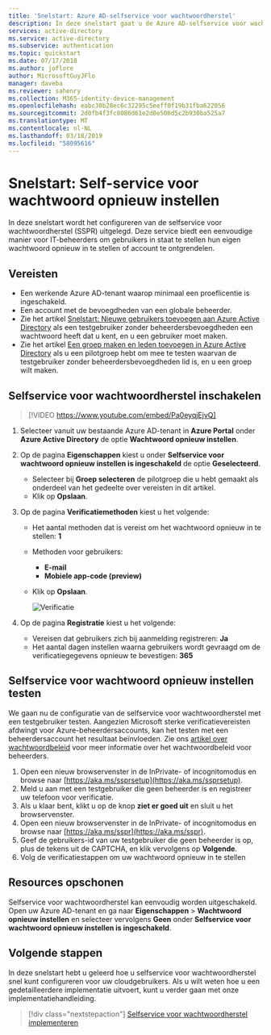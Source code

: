 ```yaml
---
title: 'Snelstart: Azure AD-selfservice voor wachtwoordherstel'
description: In deze snelstart gaat u de Azure AD-selfservice voor wachtwoordherstel snel configureren, zodat gebruikers hun eigen wachtwoorden opnieuw kunnen instellen
services: active-directory
ms.service: active-directory
ms.subservice: authentication
ms.topic: quickstart
ms.date: 07/17/2018
ms.author: joflore
author: MicrosoftGuyJFlo
manager: daveba
ms.reviewer: sahenry
ms.collection: M365-identity-device-management
ms.openlocfilehash: eabc30b28ec6c32295c5eeff0f19b31fba622056
ms.sourcegitcommit: 2d0fb4f3fc8086d61e2d8e506d5c2b930ba525a7
ms.translationtype: MT
ms.contentlocale: nl-NL
ms.lasthandoff: 03/18/2019
ms.locfileid: "58095616"
---
```

# <a name="quickstart-self-service-password-reset"></a>Snelstart: Self-service voor wachtwoord opnieuw instellen

In deze snelstart wordt het configureren van de selfservice voor wachtwoordherstel (SSPR) uitgelegd. Deze service biedt een eenvoudige manier voor IT-beheerders om gebruikers in staat te stellen hun eigen wachtwoord opnieuw in te stellen of account te ontgrendelen.

## <a name="prerequisites"></a>Vereisten

* Een werkende Azure AD-tenant waarop minimaal een proeflicentie is ingeschakeld.
* Een account met de bevoegdheden van een globale beheerder.
* Zie het artikel [Snelstart: Nieuwe gebruikers toevoegen aan Azure Active Directory](../add-users-azure-active-directory.md) als een testgebruiker zonder beheerdersbevoegdheden een wachtwoord heeft dat u kent, en u een gebruiker moet maken.
* Zie het artikel [Een groep maken en leden toevoegen in Azure Active Directory](../active-directory-groups-create-azure-portal.md) als u een pilotgroep hebt om mee te testen waarvan de testgebruiker zonder beheerdersbevoegdheden lid is, en u een groep wilt maken.

## <a name="enable-self-service-password-reset"></a>Selfservice voor wachtwoordherstel inschakelen

> [!VIDEO https://www.youtube.com/embed/Pa0eyqjEjvQ]

1. Selecteer vanuit uw bestaande Azure AD-tenant in **Azure Portal** onder **Azure Active Directory** de optie **Wachtwoord opnieuw instellen**.

2. Op de pagina **Eigenschappen** kiest u onder **Selfservice voor wachtwoord opnieuw instellen is ingeschakeld** de optie **Geselecteerd**.
    * Selecteer bij **Groep selecteren** de pilotgroep die u hebt gemaakt als onderdeel van het gedeelte over vereisten in dit artikel.
    * Klik op **Opslaan**.

3. Op de pagina **Verificatiemethoden** kiest u het volgende:
   * Het aantal methoden dat is vereist om het wachtwoord opnieuw in te stellen: **1**
   * Methoden voor gebruikers:
      * **E-mail**
      * **Mobiele app-code (preview)**
   * Klik op **Opslaan**.

     ![Verificatie][Authentication]

4. Op de pagina **Registratie** kiest u het volgende:
   * Vereisen dat gebruikers zich bij aanmelding registreren: **Ja**
   * Het aantal dagen instellen waarna gebruikers wordt gevraagd om de verificatiegegevens opnieuw te bevestigen: **365**

## <a name="test-self-service-password-reset"></a>Selfservice voor wachtwoord opnieuw instellen testen

We gaan nu de configuratie van de selfservice voor wachtwoordherstel met een testgebruiker testen. Aangezien Microsoft sterke verificatievereisten afdwingt voor Azure-beheerdersaccounts, kan het testen met een beheerdersaccount het resultaat beïnvloeden. Zie ons [artikel over wachtwoordbeleid](concept-sspr-policy.md) voor meer informatie over het wachtwoordbeleid voor beheerders.

1. Open een nieuw browservenster in de InPrivate- of incognitomodus en browse naar [https://aka.ms/ssprsetup](https://aka.ms/ssprsetup).
2. Meld u aan met een testgebruiker die geen beheerder is en registreer uw telefoon voor verificatie.
3. Als u klaar bent, klikt u op de knop **ziet er goed uit** en sluit u het browservenster.
4. Open een nieuw browservenster in de InPrivate- of incognitomodus en browse naar [https://aka.ms/sspr](https://aka.ms/sspr).
5. Geef de gebruikers-id van uw testgebruiker die geen beheerder is op, plus de tekens uit de CAPTCHA, en klik vervolgens op **Volgende**.
6. Volg de verificatiestappen om uw wachtwoord opnieuw in te stellen

## <a name="clean-up-resources"></a>Resources opschonen

Selfservice voor wachtwoordherstel kan eenvoudig worden uitgeschakeld. Open uw Azure AD-tenant en ga naar **Eigenschappen** > **Wachtwoord opnieuw instellen** en selecteer vervolgens **Geen** onder **Selfservice voor wachtwoord opnieuw instellen is ingeschakeld**.

## <a name="next-steps"></a>Volgende stappen

In deze snelstart hebt u geleerd hoe u selfservice voor wachtwoordherstel snel kunt configureren voor uw cloudgebruikers. Als u wilt weten hoe u een gedetailleerdere implementatie uitvoert, kunt u verder gaan met onze implementatiehandleiding.

> [!div class="nextstepaction"]
> [Selfservice voor wachtwoordherstel implementeren](howto-sspr-deployment.md)

[Authentication]: ./media/quickstart-sspr/sspr-authentication-methods.png "Azure Active Directory-verificatiemethoden die beschikbaar zijn en hoeveel er vereist zijn"
